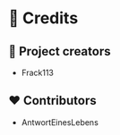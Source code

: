 <!--
SPDX-FileCopyrightText: 2023 The WAG development team

SPDX-License-Identifier: GPL-3.0-or-later
-->

# :pray: Credits

## :clap: Project creators

- Frack113

## :heart: Contributors

- AntwortEinesLebens
